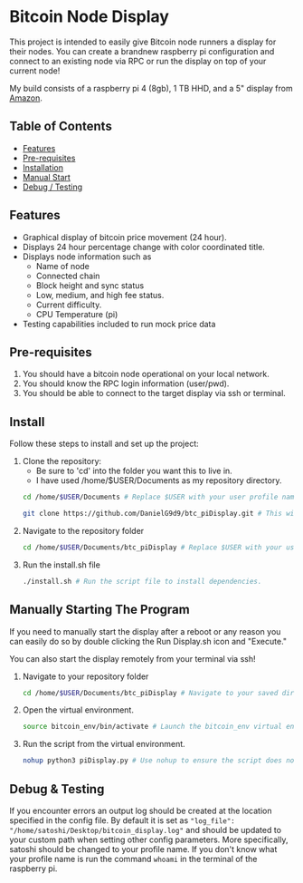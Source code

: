 # Bitcoin Node Display

This project is intended to easily give Bitcoin node runners a display for their nodes. You can create a brandnew raspberry pi configuration and connect to an existing node via RPC or run the display on top of your current node!

My build consists of a raspberry pi 4 (8gb), 1 TB HHD, and a 5" display from [Amazon](https://www.amazon.com/dp/B0CXTFN8K9).

## Table of Contents


- [Features](#features)
- [Pre-requisites](#pre-requisites)
- [Installation](#install)
- [Manual Start](#manually-starting-the-program)
- [Debug / Testing](#debug--testing)
<!-- - [Usage](#usage)
- [Contributing](#contributing)
- [License](#license)
- [Contact](#contact) -->

## Features

- Graphical display of bitcoin price movement (24 hour).
- Displays 24 hour percentage change with color coordinated title.
- Displays node information such as
    - Name of node
    - Connected chain
    - Block height and sync status
    - Low, medium, and high fee status.
    - Current difficulty.
    - CPU Temperature (pi)
- Testing capabilities included to run mock price data

## Pre-requisites
1. You should have a bitcoin node operational on your local network.
2. You should know the RPC login information (user/pwd).
3. You should be able to connect to the target display via ssh or terminal.

## Install

Follow these steps to install and set up the project:

1. Clone the repository: 
    - Be sure to 'cd' into the folder you want this to live in.
    - I have used /home/$USER/Documents as my repository directory.
    ```bash
    cd /home/$USER/Documents # Replace $USER with your user profile name.

    git clone https://github.com/DanielG9d9/btc_piDisplay.git # This will clone the repository to the directory you run the command from.

2. Navigate to the repository folder
    ```bash
    cd /home/$USER/Documents/btc_piDisplay # Replace $USER with your user profile name.
3. Run the install.sh file
    ```bash
    ./install.sh # Run the script file to install dependencies.

## Manually Starting The Program
If you need to manually start the display after a reboot or any reason you can easily do so by double clicking the Run Display.sh icon and "Execute."  
  
You can also start the display remotely from your terminal via ssh!
1. Navigate to your repository folder
    ```bash
    cd /home/$USER/Documents/btc_piDisplay # Navigate to your saved directory.
2. Open the virtual environment.
    ```bash
    source bitcoin_env/bin/activate # Launch the bitcoin_env virtual environment.
3. Run the script from the virtual environment.  
    ```bash
    nohup python3 piDisplay.py # Use nohup to ensure the script does not stop when you close the terminal.
## Debug & Testing
If you encounter errors an output log should be created at the location specified in the config file. By default it is set as `"log_file": "/home/satoshi/Desktop/bitcoin_display.log"` and should be updated to your custom path when setting other config parameters. More specifically, satoshi should be changed to your profile name. If you don't know what your profile name is run the command `whoami` in the terminal of the raspberry pi.